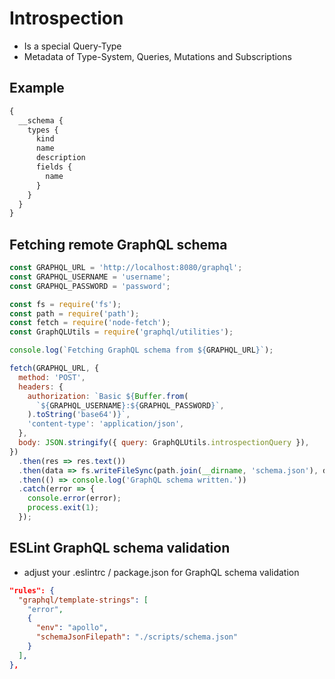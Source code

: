# Introspection

- Is a special Query-Type
- Metadata of Type-System, Queries, Mutations and Subscriptions

## Example

```graphql
{
  __schema {
    types {
      kind
      name
      description
      fields {
        name
      }
    }
  }
}
```

## Fetching remote GraphQL schema

```javascript
const GRAPHQL_URL = 'http://localhost:8080/graphql';
const GRAPHQL_USERNAME = 'username';
const GRAPHQL_PASSWORD = 'password';

const fs = require('fs');
const path = require('path');
const fetch = require('node-fetch');
const GraphQLUtils = require('graphql/utilities');

console.log(`Fetching GraphQL schema from ${GRAPHQL_URL}`);

fetch(GRAPHQL_URL, {
  method: 'POST',
  headers: {
    authorization: `Basic ${Buffer.from(
      `${GRAPHQL_USERNAME}:${GRAPHQL_PASSWORD}`,
    ).toString('base64')}`,
    'content-type': 'application/json',
  },
  body: JSON.stringify({ query: GraphQLUtils.introspectionQuery }),
})
  .then(res => res.text())
  .then(data => fs.writeFileSync(path.join(__dirname, 'schema.json'), data))
  .then(() => console.log('GraphQL schema written.'))
  .catch(error => {
    console.error(error);
    process.exit(1);
  });
```

## ESLint GraphQL schema validation

- adjust your .eslintrc / package.json for GraphQL schema validation

```json
"rules": {
  "graphql/template-strings": [
    "error",
    {
      "env": "apollo",
      "schemaJsonFilepath": "./scripts/schema.json"
    }
  ],
},
```
